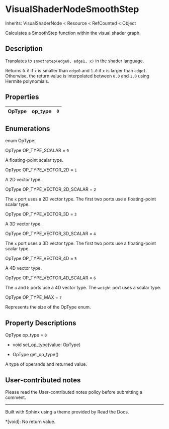 # VisualShaderNodeSmoothStep

Inherits: VisualShaderNode < Resource < RefCounted < Object

Calculates a SmoothStep function within the visual shader graph.

## Description

Translates to `smoothstep(edge0, edge1, x)` in the shader language.

Returns `0.0` if `x` is smaller than `edge0` and `1.0` if `x` is larger than
`edge1`. Otherwise, the return value is interpolated between `0.0` and `1.0`
using Hermite polynomials.

## Properties

OpType | op_type | `0`  
---|---|---  
  
## Enumerations

enum OpType:

OpType OP_TYPE_SCALAR = `0`

A floating-point scalar type.

OpType OP_TYPE_VECTOR_2D = `1`

A 2D vector type.

OpType OP_TYPE_VECTOR_2D_SCALAR = `2`

The `x` port uses a 2D vector type. The first two ports use a floating-point
scalar type.

OpType OP_TYPE_VECTOR_3D = `3`

A 3D vector type.

OpType OP_TYPE_VECTOR_3D_SCALAR = `4`

The `x` port uses a 3D vector type. The first two ports use a floating-point
scalar type.

OpType OP_TYPE_VECTOR_4D = `5`

A 4D vector type.

OpType OP_TYPE_VECTOR_4D_SCALAR = `6`

The `a` and `b` ports use a 4D vector type. The `weight` port uses a scalar
type.

OpType OP_TYPE_MAX = `7`

Represents the size of the OpType enum.

## Property Descriptions

OpType op_type = `0`

  * void set_op_type(value: OpType)

  * OpType get_op_type()

A type of operands and returned value.

## User-contributed notes

Please read the User-contributed notes policy before submitting a comment.

* * *

Built with Sphinx using a theme provided by Read the Docs.

  *[void]: No return value.

